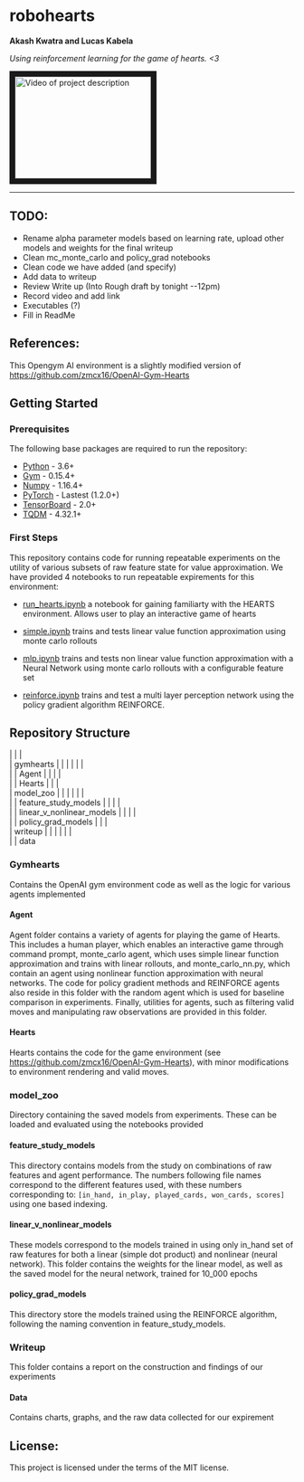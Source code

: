 # robohearts

**Akash Kwatra and Lucas Kabela**

_Using reinforcement learning for the game of hearts. <3_

<a href="http://www.youtube.com/watch?feature=player_embedded&v=YOUTUBE_VIDEO_ID_HERE
" target="_blank"><img src="http://img.youtube.com/vi/YOUTUBE_VIDEO_ID_HERE/0.jpg" 
alt="Video of project description" width="240" height="180" border="10" /></a>

---
## TODO:
 - Rename alpha parameter models based on learning rate, upload other models and weights for the final writeup
 - Clean mc_monte_carlo and policy_grad notebooks
 - Clean code we have added (and specify)
 - Add data to writeup
 - Review Write up (Into Rough draft by tonight --12pm)
 - Record video and add link
 - Executables (?)
 - Fill in ReadMe


## References:
This Opengym AI environment is a slightly modified version of https://github.com/zmcx16/OpenAI-Gym-Hearts


## Getting Started

### Prerequisites
The following base packages are required to run the repository:

 - [Python](https://www.python.org/) - 3.6+
 - [Gym](https://gym.openai.com/) - 0.15.4+
 - [Numpy](https://numpy.org/) - 1.16.4+
 - [PyTorch](https://pytorch.org/) - Lastest (1.2.0+)
 - [TensorBoard](https://www.tensorflow.org/tensorboard) - 2.0+
 - [TQDM](https://tqdm.github.io/) - 4.32.1+

### First Steps
This repository contains code for running repeatable experiments on the utility of various subsets of raw feature state for value approximation.  We have provided 4 notebooks to run repeatable expirements for this environment:

 - [run_hearts.ipynb](./run_hearts.ipynb) a notebook for gaining familiarty with the HEARTS environment.  Allows user to play an interactive game of hearts

 - [simple.ipynb](./simple.ipynb) trains and tests linear value function approximation using monte carlo rollouts

 - [mlp.ipynb](./mlp.ipynb) trains and tests non linear value function approximation with a Neural Network using monte carlo rollouts with a configurable feature set

 - [reinforce.ipynb](./reinforce.ipynb) trains and test a multi layer perception network using the policy gradient algorithm REINFORCE.


## Repository Structure
|
|
|\
| gymhearts
|   |
|   | 
|   |\
|   | Agent
|   | 
|   |\
|   | Hearts
|
|
|\
| model_zoo
|  | 
|  |
|  |\
|  | feature_study_models
|  |
|  |\
|  | linear_v_nonlinear_models
|  |
|  |\
|  | policy_grad_models
|
|
|\
| writeup
|  |
|  |
|  |\
|  | data   

### Gymhearts
Contains the OpenAI gym environment code as well as the logic for various agents implemented 

#### Agent
Agent folder contains a variety of agents for playing the game of Hearts.  This includes a human player, which enables an interactive game through command prompt, monte_carlo agent, which uses simple linear function approximation and trains with linear rollouts, and monte_carlo_nn.py, which contain an agent using nonlinear function approximation with neural networks.  The code for policy gradient methods and REINFORCE agents also reside in this folder with the random agent which is used for baseline comparison in experiments.  Finally, utilities for agents, such as filtering valid moves and manipulating raw observations are provided in this folder.

#### Hearts
Hearts contains the code for the game environment (see https://github.com/zmcx16/OpenAI-Gym-Hearts), with minor modifications to environment rendering and valid moves.

### model_zoo
Directory containing the saved models from experiments.  These can be loaded and evaluated using the notebooks provided

#### feature_study_models
This directory contains models from the study on combinations of raw features and agent performance.  The numbers following file names correspond to the different features used, with these numbers corresponding to: 
    `[in_hand, in_play, played_cards, won_cards, scores]`
using one based indexing.

#### linear_v_nonlinear_models
These models correspond to the models trained in using only in_hand set of raw features for both a linear (simple dot product) and nonlinear (neural network).  This folder contains the weights for the linear model, as well as the saved model for the neural network, trained for 10_000 epochs

#### policy_grad_models
This directory store the models trained using the REINFORCE algorithm, following the naming convention in feature_study_models.  

### Writeup
This folder contains a report on the construction and findings of our experiments

#### Data
Contains charts, graphs, and the raw data collected for our expirement


## License:
This project is licensed under the terms of the MIT license.